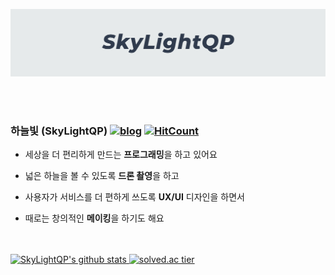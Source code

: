 [![SkyLightQP](https://raw.githubusercontent.com/SkyLightQP/SkyLightQP/master/docs/banner.png)](https://github.com/SkyLightQP)

<br />
<br />

### 하늘빛 (SkyLightQP) [![blog](https://img.shields.io/badge/blog-SkyLightQP-white&?style=flat-square&color=orange)](https://blog.skylightqp.kr) [![HitCount](http://hits.dwyl.com/SkyLightQP/SkyLightQP/SkyLightQP.svg)](http://hits.dwyl.com/SkyLightQP/SkyLightQP/SkyLightQP)

- 세상을 더 편리하게 만드는 **프로그래밍**을 하고 있어요

- 넓은 하늘을 볼 수 있도록 **드론 촬영**을 하고

- 사용자가 서비스를 더 편하게 쓰도록 **UX/UI** 디자인을 하면서

- 때로는 창의적인 **메이킹**을 하기도 해요

<br />
<br />

<table>
  <tr>
    <a href="https://github.com/SkyLightQP" target="_blank">
      <img src="https://github-readme-stats.vercel.app/api?username=SkyLightQP&count_private=true&show_icons=true&theme=radical" alt="SkyLightQP's github stats" />
    </a>
  </tr>
  <tr>
    <a href="https://solved.ac/combbm" target="_blank">
      <img src="http://mazassumnida.wtf/api/v2/generate_badge?boj=combbm" alt="solved.ac tier" />
    </a>
  </tr>
</table>
